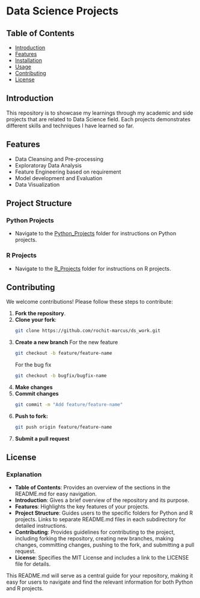# Data Science Projects

## Table of Contents
- [Introduction](#introduction)
- [Features](#features)
- [Installation](#installation)
- [Usage](#usage)
- [Contributing](#contributing)
- [License](#license)

## Introduction
This repository is to showcase my learnings through my academic and side projects that are related to Data Science field. Each projects demonstrates different skills and techniques I have learned so far.

## Features
- Data Cleansing and Pre-processing
- Exploratoray Data Analysis
- Feature Engineering based on requirement
- Model development and Evaluation
- Data Visualization

## Project Structure

### Python Projects
- Navigate to the [Python_Projects](Python_Projects/README.md) folder for instructions on Python projects.

### R Projects
- Navigate to the [R_Projects](R_Projects/README.md) folder for instructions on R projects.
   
## Contributing

We welcome contributions! Please follow these steps to contribute:

1. **Fork the repository**.
2. **Clone your fork**:
   ```sh
   git clone https://github.com/rochit-marcus/ds_work.git
   ```
3. **Create a new branch**
   For the new feature
	```sh
	git checkout -b feature/feature-name
	```
   For the bug fix
   ```sh
   git checkout -b bugfix/bugfix-name
   ```
4. **Make changes**
5. **Commit changes**
   ```sh
   git commit -m "Add feature/feature-name"
   ```
6. **Push to fork:**
   ```sh
   git push origin feature/feature-name
   ```
7. **Submit a pull request**

## License

### Explanation

- **Table of Contents**: Provides an overview of the sections in the README.md for easy navigation.
- **Introduction**: Gives a brief overview of the repository and its purpose.
- **Features**: Highlights the key features of your projects.
- **Project Structure**: Guides users to the specific folders for Python and R projects. Links to separate README.md files in each subdirectory for detailed instructions.
- **Contributing**: Provides guidelines for contributing to the project, including forking the repository, creating new branches, making changes, committing changes, pushing to the fork, and submitting a pull request.
- **License**: Specifies the MIT License and includes a link to the LICENSE file for details.

This README.md will serve as a central guide for your repository, making it easy for users to navigate and find the relevant information for both Python and R projects.
